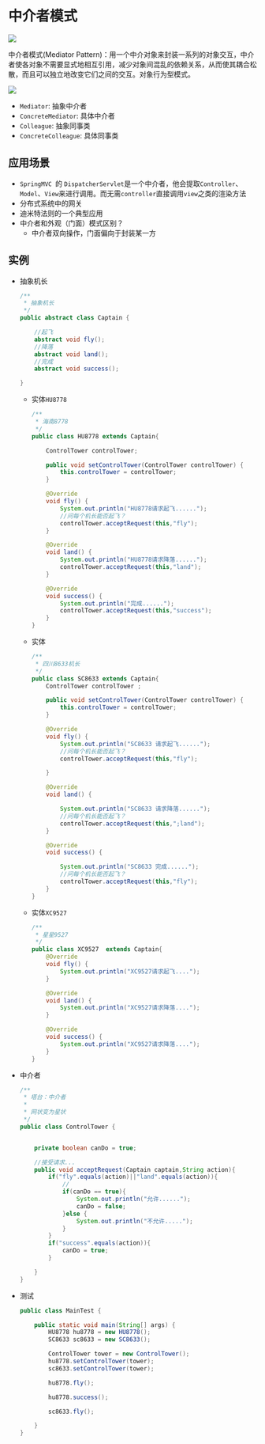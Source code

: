 # 中介者模式

![](http://www.dxb02.top/photos/design/20.jpg)

中介者模式(Mediator Pattern)：用一个中介对象来封装一系列的对象交互，中介者使各对象不需要显式地相互引用，减少对象间混乱的依赖关系，从而使其耦合松散，而且可以独立地改变它们之间的交互。对象行为型模式。

![](http://www.dxb02.top/photos/design/21.jpg)

- `Mediator`: 抽象中介者
- `ConcreteMediator`: 具体中介者
- `Colleague`: 抽象同事类
- `ConcreteColleague`: 具体同事类

## 应用场景

- `SpringMVC `的 `DispatcherServlet`是一个中介者，他会提取`Controller`、`Model`、`View`来进行调用。而无需`controller`直接调用`view`之类的渲染方法
- 分布式系统中的网关
- 迪米特法则的一个典型应用
- 中介者和外观（门面）模式区别？
  - 中介者双向操作，门面偏向于封装某一方

## 实例

- 抽象机长

  ```java
  /**
   * 抽象机长
   */
  public abstract class Captain {
  
      //起飞
      abstract void fly();
      //降落
      abstract void land();
      //完成
      abstract void success();
  
  }
  ```

  - 实体`HU8778`

    ```java
    /**
     * 海南8778
     */
    public class HU8778 extends Captain{
    
        ControlTower controlTower;
    
        public void setControlTower(ControlTower controlTower) {
            this.controlTower = controlTower;
        }
    
        @Override
        void fly() {
            System.out.println("HU8778请求起飞......");
            //问每个机长能否起飞？
            controlTower.acceptRequest(this,"fly");
        }
    
        @Override
        void land() {
            System.out.println("HU8778请求降落......");
            controlTower.acceptRequest(this,"land");
        }
    
        @Override
        void success() {
            System.out.println("完成......");
            controlTower.acceptRequest(this,"success");
        }
    }
    
    ```

  - 实体

    ```java
    /**
     * 四川8633机长
     */
    public class SC8633 extends Captain{
        ControlTower controlTower ;
    
        public void setControlTower(ControlTower controlTower) {
            this.controlTower = controlTower;
        }
    
        @Override
        void fly() {
            System.out.println("SC8633 请求起飞......");
            //问每个机长能否起飞？
            controlTower.acceptRequest(this,"fly");
    
        }
    
        @Override
        void land() {
    
            System.out.println("SC8633 请求降落......");
            //问每个机长能否起飞？
            controlTower.acceptRequest(this,";land");
        }
    
        @Override
        void success() {
    
            System.out.println("SC8633 完成......");
            //问每个机长能否起飞？
            controlTower.acceptRequest(this,"fly");
        }
    }
    
    ```

  - 实体`XC9527`

    ```java
    /**
     * 星星9527
     */
    public class XC9527  extends Captain{
        @Override
        void fly() {
            System.out.println("XC9527请求起飞....");
        }
    
        @Override
        void land() {
            System.out.println("XC9527请求降落....");
        }
    
        @Override
        void success() {
            System.out.println("XC9527请求降落....");
        }
    }
    
    ```

- 中介者

  ```java
  /**
   * 塔台：中介者
   *
   * 网状变为星状
   */
  public class ControlTower {
  
  
      private boolean canDo = true;
  
      //接受请求...
      public void acceptRequest(Captain captain,String action){
          if("fly".equals(action)||"land".equals(action)){
              //
              if(canDo == true){
                  System.out.println("允许......");
                  canDo = false;
              }else {
                  System.out.println("不允许.....");
              }
          }
          if("success".equals(action)){
              canDo = true;
          }
  
      }
  }
  ```

- 测试

  ```java
  public class MainTest {
  
      public static void main(String[] args) {
          HU8778 hu8778 = new HU8778();
          SC8633 sc8633 = new SC8633();
  
          ControlTower tower = new ControlTower();
          hu8778.setControlTower(tower);
          sc8633.setControlTower(tower);
  
          hu8778.fly();
  
          hu8778.success();
  
          sc8633.fly();
  
      }
  }
  ```

  

